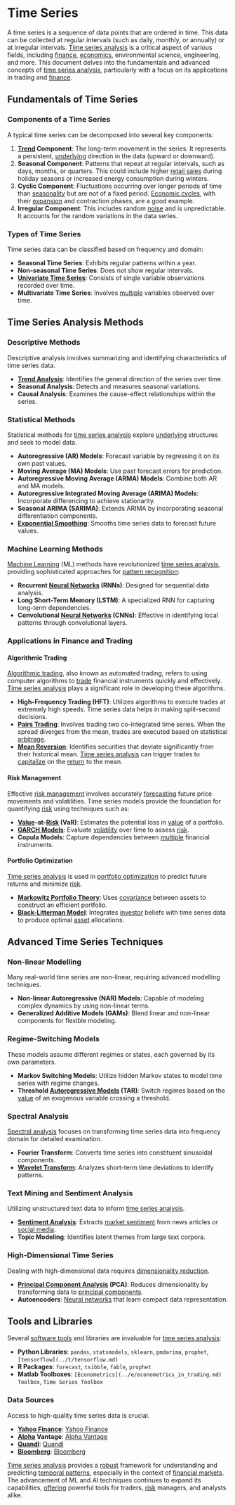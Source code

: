 # Time Series

A time series is a sequence of data points that are ordered in time. This data can be collected at regular intervals (such as daily, monthly, or annually) or at irregular intervals. [Time series analysis](../t/time_series_analysis.md) is a critical aspect of various fields, including [finance](../f/finance.md), [economics](../e/economics.md), environmental science, engineering, and more. This document delves into the fundamentals and advanced concepts of [time series analysis](../t/time_series_analysis.md), particularly with a focus on its applications in trading and [finance](../f/finance.md).

## Fundamentals of Time Series

### Components of a Time Series

A typical time series can be decomposed into several key components:
1. **[Trend](../t/trend.md) Component**: The long-term movement in the series. It represents a persistent, [underlying](../u/underlying.md) direction in the data (upward or downward).
2. **Seasonal Component**: Patterns that repeat at regular intervals, such as days, months, or quarters. This could include higher [retail sales](../r/retail_sales.md) during holiday seasons or increased energy consumption during winters.
3. **Cyclic Component**: Fluctuations occurring over longer periods of time than [seasonality](../s/seasonality.md) but are not of a fixed period. [Economic cycles](../e/economic_cycles.md), with their [expansion](../e/expansion.md) and contraction phases, are a good example.
4. **Irregular Component**: This includes random [noise](../n/noise.md) and is unpredictable. It accounts for the random variations in the data series.

### Types of Time Series

Time series data can be classified based on frequency and domain:
- **Seasonal Time Series**: Exhibits regular patterns within a year.
- **Non-seasonal Time Series**: Does not show regular intervals.
- **[Univariate Time Series](../u/univariate_time_series.md)**: Consists of single variable observations recorded over time.
- **Multivariate Time Series**: Involves [multiple](../m/multiple.md) variables observed over time.

## Time Series Analysis Methods

### Descriptive Methods

Descriptive analysis involves summarizing and identifying characteristics of time series data.
- **[Trend Analysis](../t/trend_analysis.md)**: Identifies the general direction of the series over time.
- **Seasonal Analysis**: Detects and measures seasonal variations.
- **Causal Analysis**: Examines the cause-effect relationships within the series.

### Statistical Methods

Statistical methods for [time series analysis](../t/time_series_analysis.md) explore [underlying](../u/underlying.md) structures and seek to model data.
- **Autoregressive (AR) Models**: Forecast variable by regressing it on its own past values.
- **Moving Average (MA) Models**: Use past forecast errors for prediction.
- **Autoregressive Moving Average (ARMA) Models**: Combine both AR and MA models.
- **Autoregressive Integrated Moving Average (ARIMA) Models**: Incorporate differencing to achieve stationarity.
- **Seasonal ARIMA (SARIMA)**: Extends ARIMA by incorporating seasonal differentiation components.
- **[Exponential Smoothing](../e/exponential_smoothing.md)**: Smooths time series data to forecast future values.

### Machine Learning Methods

[Machine Learning](../m/machine_learning.md) (ML) methods have revolutionized [time series analysis](../t/time_series_analysis.md), providing sophisticated approaches for [pattern recognition](../p/pattern_recognition.md):
- **Recurrent [Neural Networks](../n/neural_networks_in_trading.md) (RNNs)**: Designed for sequential data analysis.
- **Long Short-Term Memory (LSTM)**: A specialized RNN for capturing long-term dependencies.
- **Convolutional [Neural Networks](../n/neural_networks_in_trading.md) (CNNs)**: Effective in identifying local patterns through convolutional layers.

### Applications in Finance and Trading

#### Algorithmic Trading

[Algorithmic trading](../a/accountability.md), also known as automated trading, refers to using computer algorithms to [trade](../t/trade.md) financial instruments quickly and effectively. [Time series analysis](../t/time_series_analysis.md) plays a significant role in developing these algorithms.
- **High-Frequency Trading (HFT)**: Utilizes algorithms to execute trades at extremely high speeds. Time series data helps in making split-second decisions.
- **[Pairs Trading](../p/pairs_trading.md)**: Involves trading two co-integrated time series. When the spread diverges from the mean, trades are executed based on statistical [arbitrage](../a/arbitrage.md).
- **[Mean Reversion](../m/mean_reversion.md)**: Identifies securities that deviate significantly from their historical mean. [Time series analysis](../t/time_series_analysis.md) can trigger trades to [capitalize](../c/capitalize.md) on the [return](../r/return.md) to the mean.

#### Risk Management

Effective [risk management](../r/risk_management.md) involves accurately [forecasting](../f/forecasting.md) future price movements and volatilities. Time series models provide the foundation for quantifying [risk](../r/risk.md) using techniques such as:
- **[Value](../v/value.md)-at-[Risk](../r/risk.md) (VaR)**: Estimates the potential loss in [value](../v/value.md) of a portfolio.
- **[GARCH Models](../g/garch_models.md)**: Evaluate [volatility](../v/volatility.md) over time to assess [risk](../r/risk.md).
- **Copula Models**: Capture dependencies between [multiple](../m/multiple.md) financial instruments.

#### Portfolio Optimization

[Time series analysis](../t/time_series_analysis.md) is used in [portfolio optimization](../p/portfolio_optimization.md) to predict future returns and minimize [risk](../r/risk.md).
- **[Markowitz Portfolio Theory](../m/markowitz_portfolio_theory.md)**: Uses [covariance](../c/covariance.md) between assets to construct an efficient portfolio.
- **[Black-Litterman Model](../b/black-litterman_model.md)**: Integrates [investor](../i/investor.md) beliefs with time series data to produce optimal [asset](../a/asset.md) allocations.

## Advanced Time Series Techniques

### Non-linear Modelling

Many real-world time series are non-linear, requiring advanced modelling techniques.
- **Non-linear Autoregressive (NAR) Models**: Capable of modeling complex dynamics by using non-linear terms.
- **Generalized Additive Models (GAMs)**: Blend linear and non-linear components for flexible modeling.

### Regime-Switching Models

These models assume different regimes or states, each governed by its own parameters.
- **Markov Switching Models**: Utilize hidden Markov states to model time series with regime changes.
- **Threshold [Autoregressive Models](../a/autoregressive.md) (TAR)**: Switch regimes based on the [value](../v/value.md) of an exogenous variable crossing a threshold.

### Spectral Analysis

[Spectral analysis](../s/spectral_analysis.md) focuses on transforming time series data into frequency domain for detailed examination.
- **Fourier Transform**: Converts time series into constituent sinusoidal components.
- **[Wavelet Transform](../w/wavelet_transform_in_trading.md)**: Analyzes short-term time deviations to identify patterns.

### Text Mining and Sentiment Analysis

Utilizing unstructured text data to inform [time series analysis](../t/time_series_analysis.md).
- **[Sentiment Analysis](../s/sentiment_analysis.md)**: Extracts [market sentiment](../m/market_sentiment.md) from news articles or [social media](../s/social_media.md).
- **Topic Modeling**: Identifies latent themes from large text corpora.

### High-Dimensional Time Series

Dealing with high-dimensional data requires [dimensionality reduction](../d/dimensionality_reduction_in_trading.md).
- **[Principal Component Analysis](../p/principal_component_analysis_(pca).md) (PCA)**: Reduces dimensionality by transforming data to [principal components](../p/principal_components_in_trading.md).
- **Autoencoders**: [Neural networks](../n/neural_networks_in_trading.md) that learn compact data representation.

## Tools and Libraries

Several [software tools](../s/software_tools_for_trading.md) and libraries are invaluable for [time series analysis](../t/time_series_analysis.md):
- **Python Libraries**: `pandas`, `statsmodels`, `sklearn`, `pmdarima`, `prophet`, `[tensorflow](../t/tensorflow.md)`
- **R Packages**: `forecast`, `tsibble`, `fable`, `prophet`
- **Matlab Toolboxes**: `[Econometrics](../e/econometrics_in_trading.md) Toolbox`, `Time Series Toolbox`

### Data Sources

Access to high-quality time series data is crucial.
- **[Yahoo Finance](../y/yahoo_finance.md)**: [Yahoo Finance](https://finance.yahoo.com/)
- **[Alpha](../a/alpha.md) Vantage**: [Alpha Vantage](https://www.alphavantage.co/)
- **[Quandl](../q/quandl.md)**: [Quandl](https://www.quandl.com/)
- **[Bloomberg](../b/bloomberg.md)**: [Bloomberg](https://www.bloomberg.com/)

[Time series analysis](../t/time_series_analysis.md) provides a [robust](../r/robust.md) framework for understanding and predicting [temporal patterns](../t/temporal_patterns.md), especially in the context of [financial markets](../f/financial_market.md). The advancement of ML and AI techniques continues to expand its capabilities, [offering](../o/offering.md) powerful tools for traders, [risk](../r/risk.md) managers, and analysts alike.